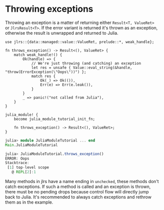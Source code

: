 # Throwing exceptions

Throwing an exception is a matter of returning either `Result<T, ValueRet>` or `JlrsResult<T>`. If the error variant is returned it's thrown as an exception, otherwise the result is unwrapped and returned to Julia.

```rust,ignore
use jlrs::{data::managed::value::ValueRet, prelude::*, weak_handle};

fn throws_exception() -> Result<(), ValueRet> {
    match weak_handle!() {
        Ok(handle) => {
            // We're just throwing (and catching) an exception
            let res = unsafe { Value::eval_string(&handle, "throw(ErrorException(\"Oops\"))") };
            match res {
                Ok(_) => Ok(()),
                Err(e) => Err(e.leak()),
            }
        }
        _ => panic!("not called from Julia"),
    }
}

julia_module! {
    become julia_module_tutorial_init_fn;

    fn throws_exception() -> Result<(), ValueRet>;
}
```

```julia
julia> module JuliaModuleTutorial ... end
Main.JuliaModuleTutorial

julia> JuliaModuleTutorial.throws_exception()
ERROR: Oops
Stacktrace:
 [1] top-level scope
   @ REPL[2]:1
```

Many methods in jlrs have a name ending in `unchecked`, these methods don't catch exceptions. If such a method is called and an exception is thrown, there must be no pending drops because control flow will directly jump back to Julia. It's recommended to always catch exceptions and rethrow them as in the example.
